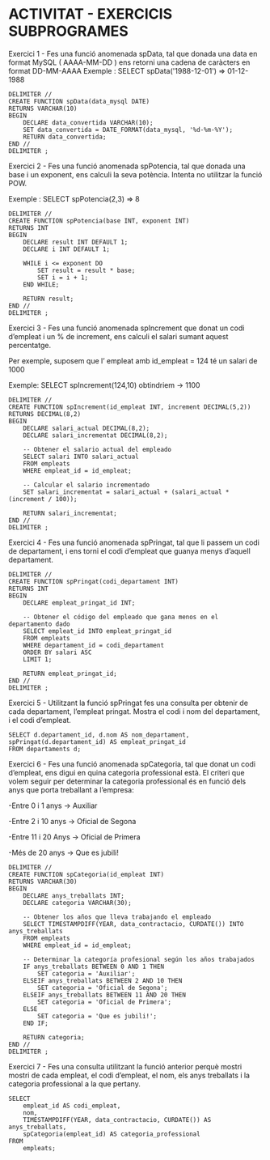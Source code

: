 <h1>ACTIVITAT - EXERCICIS SUBPROGRAMES</h1>
<p>Exercici 1 - Fes una funció anomenada spData, tal que donada una data en format
MySQL ( AAAA-MM-DD ) ens retorni una cadena de caràcters en format DD-MM-AAAA
Exemple : SELECT spData('1988-12-01') => 01-12-1988</p>

```mysql
DELIMITER //
CREATE FUNCTION spData(data_mysql DATE)
RETURNS VARCHAR(10)
BEGIN
    DECLARE data_convertida VARCHAR(10);
    SET data_convertida = DATE_FORMAT(data_mysql, '%d-%m-%Y');
    RETURN data_convertida;
END //
DELIMITER ;
```
<p>Exercici 2 - Fes una funció anomenada spPotencia, tal que donada una base i un
exponent, ens calculi la seva potència. Intenta no utilitzar la funció POW.</p>

<p>Exemple : SELECT spPotencia(2,3) => 8</p>

```mysql
DELIMITER //
CREATE FUNCTION spPotencia(base INT, exponent INT)
RETURNS INT
BEGIN
    DECLARE result INT DEFAULT 1;
    DECLARE i INT DEFAULT 1;

    WHILE i <= exponent DO
        SET result = result * base;
        SET i = i + 1;
    END WHILE;

    RETURN result;
END //
DELIMITER ;
```
<p>Exercici 3 - Fes una funció anomenada spIncrement que donat un codi d’empleat i un
% de increment, ens calculi el salari sumant aquest percentatge.</p>
<p>Per exemple, suposem que l’ empleat amb id_empleat = 124 té un salari de 1000</p>

<p>Exemple: SELECT spIncrement(124,10) obtindriem -> 1100</p>

```mysql
DELIMITER //
CREATE FUNCTION spIncrement(id_empleat INT, increment DECIMAL(5,2))
RETURNS DECIMAL(8,2)
BEGIN
    DECLARE salari_actual DECIMAL(8,2);
    DECLARE salari_incrementat DECIMAL(8,2);

    -- Obtener el salario actual del empleado
    SELECT salari INTO salari_actual
    FROM empleats
    WHERE empleat_id = id_empleat;

    -- Calcular el salario incrementado
    SET salari_incrementat = salari_actual + (salari_actual * (increment / 100));

    RETURN salari_incrementat;
END //
DELIMITER ;
```
<p>Exercici 4 - Fes una funció anomenada spPringat, tal que li passem un codi de
departament, i ens torni el codi d’empleat que guanya menys d’aquell departament.</p>

```mysql
DELIMITER //
CREATE FUNCTION spPringat(codi_departament INT)
RETURNS INT
BEGIN
    DECLARE empleat_pringat_id INT;

    -- Obtener el código del empleado que gana menos en el departamento dado
    SELECT empleat_id INTO empleat_pringat_id
    FROM empleats
    WHERE departament_id = codi_departament
    ORDER BY salari ASC
    LIMIT 1;

    RETURN empleat_pringat_id;
END //
DELIMITER ;
```
<p>Exercici 5 - Utilitzant la funció spPringat fes una consulta per obtenir de cada
departament, l’empleat pringat. Mostra el codi i nom del departament, i el codi d’empleat.</p>

```mysql
SELECT d.departament_id, d.nom AS nom_departament, spPringat(d.departament_id) AS empleat_pringat_id
FROM departaments d;
```
<p>Exercici 6 - Fes una funció anomenada spCategoria, tal que donat un codi d’empleat,
ens digui en quina categoria professional està. El criteri que volem seguir per determinar
la categoria professional és en funció dels anys que porta treballant a l’empresa:</p>

<p>-Entre 0 i 1 anys -> Auxiliar</p>
<p>-Entre 2 i 10 anys -> Oficial de Segona</p>
<p>-Entre 11 i 20 Anys -> Oficial de Primera</p>
<p>-Més de 20 anys -> Que es jubili!</p>

```mysql
DELIMITER //
CREATE FUNCTION spCategoria(id_empleat INT)
RETURNS VARCHAR(30)
BEGIN
    DECLARE anys_treballats INT;
    DECLARE categoria VARCHAR(30);

    -- Obtener los años que lleva trabajando el empleado
    SELECT TIMESTAMPDIFF(YEAR, data_contractacio, CURDATE()) INTO anys_treballats
    FROM empleats
    WHERE empleat_id = id_empleat;

    -- Determinar la categoría profesional según los años trabajados
    IF anys_treballats BETWEEN 0 AND 1 THEN
        SET categoria = 'Auxiliar';
    ELSEIF anys_treballats BETWEEN 2 AND 10 THEN
        SET categoria = 'Oficial de Segona';
    ELSEIF anys_treballats BETWEEN 11 AND 20 THEN
        SET categoria = 'Oficial de Primera';
    ELSE
        SET categoria = 'Que es jubili!';
    END IF;

    RETURN categoria;
END //
DELIMITER ;
```
<p>Exercici 7 - Fes una consulta utilitzant la funció anterior perquè mostri mostri de cada
empleat, el codi d’empleat, el nom, els anys treballats i la categoria professional a la que
pertany.</p>

```mysql
SELECT
    empleat_id AS codi_empleat,
    nom,
    TIMESTAMPDIFF(YEAR, data_contractacio, CURDATE()) AS anys_treballats,
    spCategoria(empleat_id) AS categoria_professional
FROM
    empleats;
```



